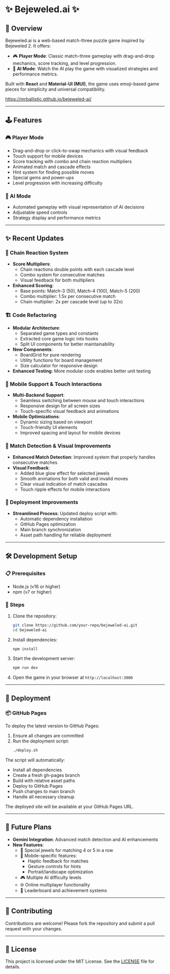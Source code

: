 # ✨ Bejeweled.ai ✨

## 🌟 Overview
Bejeweled.ai is a web-based match-three puzzle game inspired by Bejeweled 2. It offers:
- 🎮 **Player Mode**: Classic match-three gameplay with drag-and-drop mechanics, score tracking, and level progression.
- 🤖 **AI Mode**: Watch the AI play the game with visualized strategies and performance metrics.

Built with **React** and **Material-UI (MUI)**, the game uses emoji-based game pieces for simplicity and universal compatibility.

https://mrballistic.github.io/bejeweled-ai/

---

## 🕹️ Features

### 🎮 Player Mode
- Drag-and-drop or click-to-swap mechanics with visual feedback
- Touch support for mobile devices
- Score tracking with combo and chain reaction multipliers
- Animated match and cascade effects
- Hint system for finding possible moves
- Special gems and power-ups
- Level progression with increasing difficulty

### 🤖 AI Mode
- Automated gameplay with visual representation of AI decisions
- Adjustable speed controls
- Strategy display and performance metrics

---

## ✨ Recent Updates

### 🔄 Chain Reaction System
- **Score Multipliers**: 
  - Chain reactions double points with each cascade level
  - Combo system for consecutive matches
  - Visual feedback for both multipliers
- **Enhanced Scoring**:
  - Base points: Match-3 (50), Match-4 (100), Match-5 (200)
  - Combo multiplier: 1.5x per consecutive match
  - Chain multiplier: 2x per cascade level (up to 32x)

### 🏗️ Code Refactoring
- **Modular Architecture**:
  - Separated game types and constants
  - Extracted core game logic into hooks
  - Split UI components for better maintainability
- **New Components**:
  - BoardGrid for pure rendering
  - Utility functions for board management
  - Size calculator for responsive design
- **Enhanced Testing**: More modular code enables better unit testing

### 📱 Mobile Support & Touch Interactions
- **Multi-Backend Support**: 
  - Seamless switching between mouse and touch interactions
  - Responsive design for all screen sizes
  - Touch-specific visual feedback and animations
- **Mobile Optimizations**:
  - Dynamic sizing based on viewport
  - Touch-friendly UI elements
  - Improved spacing and layout for mobile devices

### 🎯 Match Detection & Visual Improvements
- **Enhanced Match Detection**: Improved system that properly handles consecutive matches
- **Visual Feedback**:
  - Added blue glow effect for selected jewels
  - Smooth animations for both valid and invalid moves
  - Clear visual indication of match cascades
  - Touch ripple effects for mobile interactions

### 🚀 Deployment Improvements
- **Streamlined Process**: Updated deploy script with:
  - Automatic dependency installation
  - GitHub Pages optimization
  - Main branch synchronization
  - Asset path handling for reliable deployment

---

## 🛠️ Development Setup

### 📋 Prerequisites
- Node.js (v16 or higher)
- npm (v7 or higher)

### 🚀 Steps
1. Clone the repository:
   ```bash
   git clone https://github.com/your-repo/bejeweled-ai.git
   cd bejeweled-ai
   ```
2. Install dependencies:
   ```bash
   npm install
   ```
3. Start the development server:
   ```bash
   npm run dev
   ```
4. Open the game in your browser at `http://localhost:3000`

---

## 🚀 Deployment

### 📦 GitHub Pages
To deploy the latest version to GitHub Pages:

1. Ensure all changes are committed
2. Run the deployment script:
   ```bash
   ./deploy.sh
   ```

The script will automatically:
- Install all dependencies
- Create a fresh gh-pages branch
- Build with relative asset paths
- Deploy to GitHub Pages
- Push changes to main branch
- Handle all necessary cleanup

The deployed site will be available at your GitHub Pages URL.

---

## 🌟 Future Plans
- **Gemini Integration**: Advanced match detection and AI enhancements
- **New Features**:
  - 🌈 Special jewels for matching 4 or 5 in a row
  - 📱 Mobile-specific features:
    - Haptic feedback for matches
    - Gesture controls for hints
    - Portrait/landscape optimization
  - 🎮 Multiple AI difficulty levels
  - 🌐 Online multiplayer functionality
  - 🥇 Leaderboard and achievement systems

---

## 🤝 Contributing
Contributions are welcome! Please fork the repository and submit a pull request with your changes.

---

## 📜 License
This project is licensed under the MIT License. See the [LICENSE](./LICENSE) file for details.
